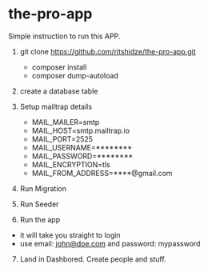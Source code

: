 # the-pro-app

Simple instruction to run this APP.


1. git clone https://github.com/ritshidze/the-pro-app.git

   - composer install
   - composer dump-autoload

2. create a database table 
3. Setup mailtrap details

    - MAIL_MAILER=smtp
    - MAIL_HOST=smtp.mailtrap.io
    - MAIL_PORT=2525
    - MAIL_USERNAME=********
    - MAIL_PASSWORD=********
    - MAIL_ENCRYPTION=tls
    - MAIL_FROM_ADDRESS=****@gmail.com

4. Run Migration
5. Run Seeder
6. Run the app

  - it will take you straight to login
  - use email: john@doe.com and password: mypassword

7. Land in Dashbored. Create people and stuff.  
